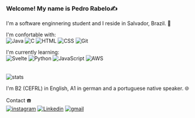 ### Welcome! My name is Pedro Rabelo✍️

I'm a software enginnering student and I reside in Salvador, Brazil. 📍

I'm confortable with:
<br>
![Java](https://img.shields.io/badge/Java-ED8B00?style=for-the-badge&logo=openjdk&logoColor=white) ![C](https://img.shields.io/badge/C-00599C?style=for-the-badge&logo=c&logoColor=white) ![HTML](https://img.shields.io/badge/HTML5-E34F26?style=for-the-badge&logo=html5&logoColor=white) ![CSS](https://img.shields.io/badge/CSS3-1572B6?style=for-the-badge&logo=css3&logoColor=white) ![Git](https://img.shields.io/badge/GIT-E44C30?style=for-the-badge&logo=git&logoColor=white)

I'm currently learning:
<br>
![Svelte](https://img.shields.io/badge/Svelte-4A4A55?style=for-the-badge&logo=svelte&logoColor=FF3E00) ![Python](https://img.shields.io/badge/Python-3776AB?style=for-the-badge&logo=python&logoColor=white) ![JavaScript](https://img.shields.io/badge/JavaScript-323330?style=for-the-badge&logo=javascript&logoColor=F7DF1E) ![AWS](https://img.shields.io/badge/Amazon_AWS-232F3E?style=for-the-badge&logo=amazon-aws&logoColor=white)
<br>
<br>
<br>
![stats](https://github-readme-stats.vercel.app/api/top-langs/?username=pedrora22&theme=blue-green)

I'm B2 (CEFRL) in English, A1 in german and a portuguese native speaker. 🌐

Contact ☎️
<br>
[![instagram](https://img.shields.io/badge/Instagram-E4405F?style=for-the-badge&logo=instagram&logoColor=white)](https://www.instagram.com/peurabelo) [![Linkedin](https://img.shields.io/badge/LinkedIn-0077B5?style=for-the-badge&logo=linkedin&logoColor=white)](https://www.linkedin.com/in/pedro-rabelo-905aa2249/) [![gmail](https://img.shields.io/badge/Gmail-D14836?style=for-the-badge&logo=gmail&logoColor=white)](mailto:pedro.rabelo114@gmail.com)
